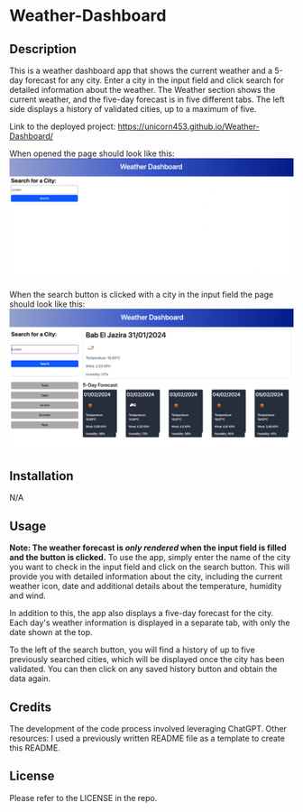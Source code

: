 # Weather-Dashboard

## Description

This is a weather dashboard app that shows the current weather and a 5-day forecast for any city. Enter a city in the input field and click search for detailed information about the weather. The Weather section shows the current weather, and the five-day forecast is in five different tabs. The left side displays a history of validated cities, up to a maximum of five.

Link to the deployed project:
https://unicorn453.github.io/Weather-Dashboard/

When opened the page should look like this:
![Screenshot of the project page](./assets/images/Weather-Dashboard2.png)

When the search button is clicked with a city in the input field the page should look like this:
![Screenshot of the project page](./assets/images/Weather-Dashboard1.png)

## Installation

N/A

## Usage

**Note: The weather forecast is _only rendered_ when the input field is filled and the button is clicked.**
To use the app, simply enter the name of the city you want to check in the input field and click on the search button. This will provide you with detailed information about the city, including the current weather icon, date and additional details about the temperature, humidity and wind.

In addition to this, the app also displays a five-day forecast for the city. Each day's weather information is displayed in a separate tab, with only the date shown at the top.

To the left of the search button, you will find a history of up to five previously searched cities, which will be displayed once the city has been validated. You can then click on any saved history button and obtain the data again.

## Credits

The development of the code process involved leveraging ChatGPT.
Other resources:
I used a previously written README file as a template to create this README.
‌

## License

Please refer to the LICENSE in the repo.
